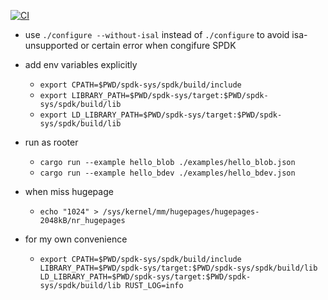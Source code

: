 
[![CI](https://github.com/coolyjg/async-spdk.svg?branch=main)](https://github.com/madsys-dev/async-spdk/actions)

- use `./configure --without-isal` instead of `./configure` to avoid isa-unsupported or certain error when congifure SPDK
- add env variables explicitly 
    - `export CPATH=$PWD/spdk-sys/spdk/build/include`
    - `export LIBRARY_PATH=$PWD/spdk-sys/target:$PWD/spdk-sys/spdk/build/lib`
    - `export LD_LIBRARY_PATH=$PWD/spdk-sys/target:$PWD/spdk-sys/spdk/build/lib`
- run as rooter
    - `cargo run --example hello_blob ./examples/hello_blob.json`
    - `cargo run --example hello_bdev ./examples/hello_bdev.json`
- when miss hugepage
    - `echo "1024" > /sys/kernel/mm/hugepages/hugepages-2048kB/nr_hugepages`

- for my own convenience
    - `export CPATH=$PWD/spdk-sys/spdk/build/include LIBRARY_PATH=$PWD/spdk-sys/target:$PWD/spdk-sys/spdk/build/lib LD_LIBRARY_PATH=$PWD/spdk-sys/target:$PWD/spdk-sys/spdk/build/lib RUST_LOG=info`

